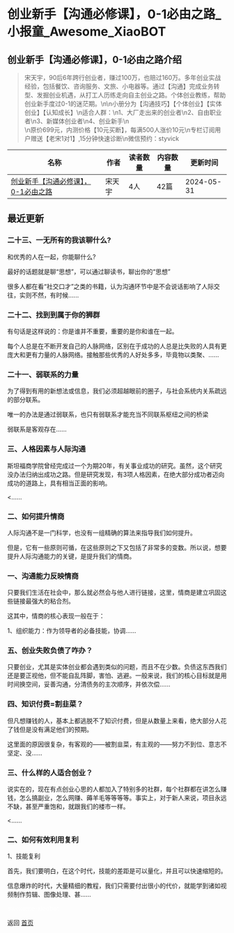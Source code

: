 # 创业新手【沟通必修课】，0-1必由之路_小报童_Awesome_XiaoBOT

## 创业新手【沟通必修课】，0-1必由之路介绍
> 宋天宇，90后6年跨行创业者，赚过100万，也赔过160万。多年创业实战经验，包括餐饮、咨询服务、文旅、小电器等。通过【沟通】完成业务转型、发掘创业机遇，从打工人历练走向自主创业之路。个体创业教练，帮助创业新手度过0-1的迷茫期。\n\n小册分为【沟通技巧】【个体创业】【实体创业】【认知成长】\n适合人群：\n1、大厂走出来的创业者\n2、自由职业者\n3、新媒体创业者\n4、创业新手\n  
\n原价699元，内测价格【10元买断】，每满500人涨价10元\n专栏订阅用户赠送【老宋1对1】,15分钟快速诊断\n微信预约：styvick  
  


|名称|作者|读者数量|内容数量|更新时间|
|---|---|---|---|---|
|[创业新手【沟通必修课】，0-1必由之路](https://xiaobot.net/p/styvick?refer=0b133df9-27dc-423b-8101-639049001c13)|宋天宇|4人|42篇|2024-05-31|

## 最近更新
### 二十三、一无所有的我该聊什么?

和优秀的人在一起，你能聊什么?

最好的话题就是聊“思想”，可以通过聊读书，聊出你的“思想”

很多人都在看“社交口才”之类的书籍，认为沟通环节中是不会说话影响了人际交往，实则不然，有时候......

### 二十二、找到到属于你的狮群

有句话是这样说的：你是谁并不重要，重要的是你和谁在一起。

每个人总是在不断开发自己的人脉网络，区别在于成功的人总是比失败的人具有更庞大和更有力量的人脉网络。接触那些优秀的人好处多多，毕竟物以类聚、......

### 二十一、弱联系的力量

为了得到有用的新想法或信息，我们必须超越眼前的圈子，与社会系统内关系疏远的部分联系。

唯一的办法是通过弱联系，也只有弱联系才能充当不同联系枢纽之间的桥梁

弱联系是客观存在......

### 三、人格因素与人际沟通

斯坦福商学院曾经完成过一个为期20年，有关事业成功的研究。虽然，这个研究没办法归纳出成功之路。但是研究发现，有3项人格因素，在绝大部分成功者迈向成功的道路上，具有相当正面的影响。

<......

### 二、如何提升情商

人际沟通不是一门科学，也没有一组精确的算法来指导我们如何提升。

但是，它有一些原则可循，在这些原则之下又包括了非常多的变数。所以说，想要提升人际沟通能力的关键，是提升我们的情商。

### 一、沟通能力反映情商

只要我们生活在社会中，那么就必然会与他人进行链接，这里，情商是建立巩固这些链接最强大的粘合剂。

这其中，情商的核心表现一般在于：

1、组织能力：作为领导者的必备技能，协调......

### 五、创业失败负债了咋办？

只要创业，尤其是实体创业都会遇到类似的问题，而且不在少数。负债这东西我们还是要正视他，但不能自乱阵脚，害怕、逃避。一般来说，我们的核心目标就是用时间换空间，妥善沟通，分清债务的主次顺序，并依次偿......

### 四、知识付费=割韭菜？

但凡想赚钱的人，基本上都逃脱不了知识付费，但是从数量上来看，绝大部分人花了钱但是没有满足他们的预期。

这里面的原因很复杂，有客观的——被割韭菜，有主观的——努力不到位、意志不坚定、没......

### 三、什么样的人适合创业？

说实在的，现在有点创业心思的人都加入了特别多的社群，每个社群都在讲怎么赚钱，怎么搞副业，怎么网赚、薅羊毛等等等等。事实上，对于新人来说，项目永远不缺，甚至严重饱和，就跟我们的楼市一样。

<......

### 二、如何有效利用复利

1、技能复利

首先，我们要明白，在这个时代，技能的差距是可以量化，并且可以快速缩短的。

信息爆炸的时代，大量精细的教程，我们只需要付出很小的代价，就能学到诸如视频制作剪辑、图像处理、甚......


<a href="https://github.com/Reno9527/awesome-xiaobot" style="color: white; text-decoration: none;">awesome-xiaobot</a>

返回 [首页](../README.md)

